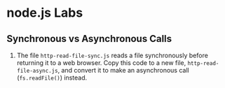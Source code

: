 # node.js Labs


## Synchronous vs Asynchronous Calls

1. The file `http-read-file-sync.js` reads a file synchronously
   before returning it to a web browser.
   Copy this code to a new file, `http-read-file-async.js`,
   and convert it to make an asynchronous call (`fs.readFile()`)
   instead.

